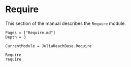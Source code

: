 # Require

This section of the manual describes the `Require` module.

```@contents
Pages = ["Require.md"]
Depth = 3
```

```@meta
CurrentModule = JuliaReachBase.Require
```

```@docs
Require
require
```
